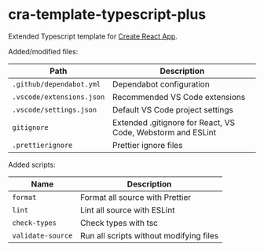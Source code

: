 # cra-template-typescript-plus

Extended Typescript template for [Create React App](https://github.com/facebook/create-react-app).

Added/modified files:

| Path                      | Description                                                 |
| ------------------------- | ----------------------------------------------------------- |
| `.github/dependabot.yml`  | Dependabot configuration                                    |
| `.vscode/extensions.json` | Recommended VS Code extensions                              |
| `.vscode/settings.json`   | Default VS Code project settings                            |
| `gitignore`               | Extended .gitignore for React, VS Code, Webstorm and ESLint |
| `.prettierignore`         | Prettier ignore files                                       |

Added scripts:

| Name              | Description                             |
| ----------------- | --------------------------------------- |
| `format`          | Format all source with Prettier         |
| `lint`            | Lint all source with ESLint             |
| `check-types`     | Check types with tsc                    |
| `validate-source` | Run all scripts without modifying files |
